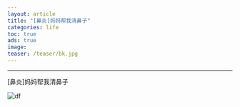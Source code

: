 ```yaml
---
layout: article
title: "[鼻炎]妈妈帮我清鼻子"
categories: life
toc: true
ads: true
image:
teaser: /teaser/bk.jpg
---
```


---

[鼻炎]妈妈帮我清鼻子

![df](https://github.com/storage201608/storage/blob/master/chentianqi2016/_posts/life/2016-08-25-2150life.md/IMG_20160825_212918.jpg?raw=true)

